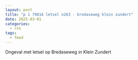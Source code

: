 ```yaml
---
layout: post
title: "p 1 79814 letsel n263 - bredaseweg klein zundert"
date: 2025-03-01
categories: 
  - rss
tags: 
  - feed
---
```


Ongeval met letsel op Bredaseweg in Klein Zundert
